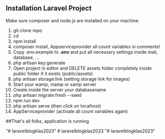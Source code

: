 ## Installation Laravel Project

Make sure composer and node.js are installed on your machine.

1. git clone repo <directory>
2. cd <directory>
3. npm install
4. composer install, Appserviceprovider all count variables in comments!
5. Copy .env.example to **.env** and put all necessary settings inside
   mail, database, ...
6. php artisan key:generate
7. Open project in editor and DELETE assets folder completely inside public folder if it exists (public/assets)
8. php artisan storage:link (setting storage link for images)
9. Start your wamp, mamp or xamp server
10. Create inside the server your databasename
11. php artisan migrate:fresh --seed
12. npm run dev
13. php artisan serve (then click on localhost) 
14. AppServiceprovider (activate all count variables again)

##That's all folks, application is running


"# laravelblogklas2023" 
#   l a r a v e l b l o g k l a s 2 0 2 3 
 
 "# laravelblogklas2023" 
